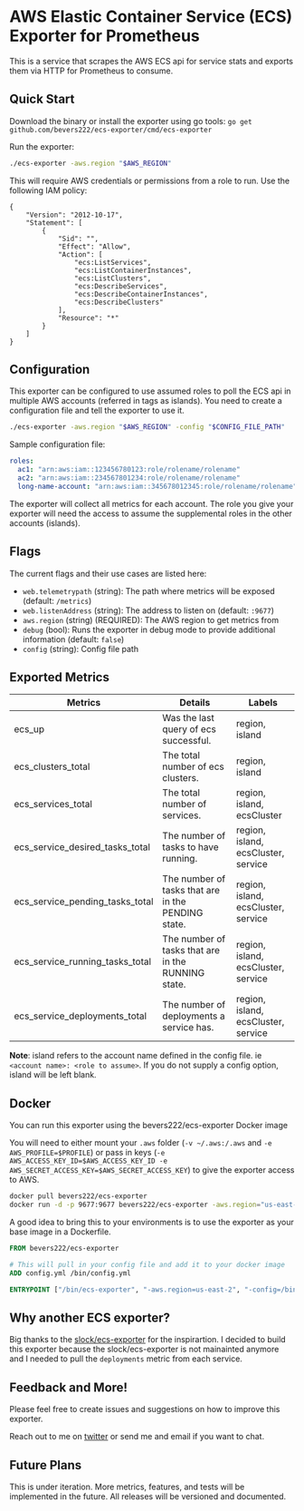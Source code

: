 # AWS Elastic Container Service (ECS) Exporter for Prometheus

This is a service that scrapes the AWS ECS api for service stats and exports them via HTTP for Prometheus to consume.

## Quick Start

Download the binary or install the exporter using go tools: `go get github.com/bevers222/ecs-exporter/cmd/ecs-exporter`

Run the exporter:
```bash
./ecs-exporter -aws.region "$AWS_REGION"
```

This will require AWS credentials or permissions from a role to run. Use the following IAM policy:

```
{
    "Version": "2012-10-17",
    "Statement": [
        {
            "Sid": "",
            "Effect": "Allow",
            "Action": [
                "ecs:ListServices",
                "ecs:ListContainerInstances",
                "ecs:ListClusters",
                "ecs:DescribeServices",
                "ecs:DescribeContainerInstances",
                "ecs:DescribeClusters"
            ],
            "Resource": "*"
        }
    ]
}
```

## Configuration

This exporter can be configured to use assumed roles to poll the ECS api in multiple AWS accounts (referred in tags as islands). You need to create a configuration file and tell the exporter to use it.

```bash
./ecs-exporter -aws.region "$AWS_REGION" -config "$CONFIG_FILE_PATH"
```

Sample configuration file:
```yaml
roles:
  ac1: "arn:aws:iam::123456780123:role/rolename/rolename"
  ac2: "arn:aws:iam::234567801234:role/rolename/rolename"
  long-name-account: "arn:aws:iam::345678012345:role/rolename/rolename"
```

The exporter will collect all metrics for each account. The role you give your exporter will need the access to assume the supplemental roles in the other accounts (islands).

## Flags

The current flags and their use cases are listed here:

- `web.telemetrypath` (string): The path where metrics will be exposed (default: `/metrics`)
- `web.listenAddress` (string): The address to listen on (default: `:9677`)
- `aws.region` (string) (REQUIRED): The AWS region to get metrics from
- `debug` (bool): Runs the exporter in debug mode to provide additional information (default: `false`)
- `config` (string): Config file path

## Exported Metrics

|  Metrics                         | Details                                            | Labels                               |
|----------------------------------|----------------------------------------------------|--------------------------------------|
| ecs_up                           | Was the last query of ecs successful.              | region, island                       |
| ecs_clusters_total               | The total number of ecs clusters.                  | region, island                       |
| ecs_services_total               | The total number of services.                      | region, island, ecsCluster           |
| ecs_service_desired_tasks_total  | The number of tasks to have running.               | region, island, ecsCluster, service  |
| ecs_service_pending_tasks_total  | The number of tasks that are in the PENDING state. | region, island, ecsCluster, service  |
| ecs_service_running_tasks_total  | The number of tasks that are in the RUNNING state. | region, island, ecsCluster, service  |
| ecs_service_deployments_total    | The number of deployments a service has.           | region, island, ecsCluster, service  |

**Note**: island refers to the account name defined in the config file. ie `<account name>: <role to assume>`. If you do not supply a config option, island will be left blank.

## Docker

You can run this exporter using the bevers222/ecs-exporter Docker image

You will need to either mount your `.aws` folder (`-v ~/.aws:/.aws` and `-e AWS_PROFILE=$PROFILE`) or pass in keys (`-e AWS_ACCESS_KEY_ID=$AWS_ACCESS_KEY_ID -e AWS_SECRET_ACCESS_KEY=$AWS_SECRET_ACCESS_KEY`) to give the exporter access to AWS.

```bash
docker pull bevers222/ecs-exporter
docker run -d -p 9677:9677 bevers222/ecs-exporter -aws.region="us-east-2"
```

A good idea to bring this to your environments is to use the exporter as your base image in a Dockerfile.

```Dockerfile
FROM bevers222/ecs-exporter

# This will pull in your config file and add it to your docker image
ADD config.yml /bin/config.yml

ENTRYPOINT ["/bin/ecs-exporter", "-aws.region=us-east-2", "-config=/bin/config.yml"]
```

## Why another ECS exporter?

Big thanks to the [slock/ecs-exporter](https://github.com/slok/ecs-exporter) for the inspirartion. I decided to build this exporter because the slock/ecs-exporter is not mainainted anymore and I needed to pull the `deployments` metric from each service.

## Feedback and More!

Please feel free to create issues and suggestions on how to improve this exporter. 

Reach out to me on [twitter](https://twitter.com/brandon_evers) or send me and email if you want to chat.

## Future Plans
This is under iteration. More metrics, features, and tests will be implemented in the future. All releases will be versioned and documented.